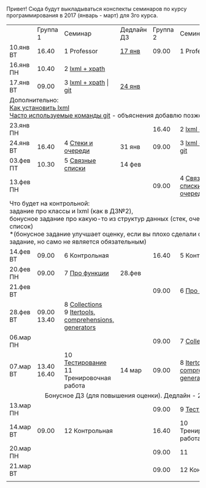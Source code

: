 Привет! Сюда будут выкладываться конспекты семинаров по курсу программирования в 2017 (январь - март) для 3го курса. 

<table>
  <tr>
    <td></td>
    <td>Группа 1</td>
    <td>Семинар</td>
    <td>Дедлайн ДЗ</td>
    <td>Группа 2</td>
    <td>Семинар</td>
    <td>Дедлайн ДЗ
</td>
  </tr>
  <tr>
    <td>10.янв ВТ</td>
    <td>16.40</td>
    <td>1 Professor</td>
    <td><a href="https://github.com/elmiram/2016learnpython/blob/master/3year/1%20%D0%94%D0%97.md">17 янв</a></td>
    <td>09.00</td>
    <td>1 Professor</td>
    <td><a href="https://github.com/elmiram/2016learnpython/blob/master/3year/1%20%D0%94%D0%97.md">17 янв</a></td>
  </tr>
  <tr>
    <td>16.янв ПН</td>
    <td>10.40</td>
    <td>2 <a href="https://github.com/elmiram/2016learnpython/blob/master/3year/2%20%D0%A1%D0%B5%D0%BC%D0%B8%D0%BD%D0%B0%D1%80%20-%20lxml.ipynb">lxml + xpath</a></td>
    <td></td>
    <td></td>
    <td></td>
    <td>
</td>
  </tr>
  <tr>
    <td>17.янв ВТ</td>
    <td>09.00</td>
    <td>3 <a href="https://github.com/elmiram/2016learnpython/blob/master/3year/2%20%D0%A1%D0%B5%D0%BC%D0%B8%D0%BD%D0%B0%D1%80%20-%20lxml.ipynb">lxml + xpath</a> | <a href="https://github.com/elmiram/2016learnpython/blob/master/3year/3%20%D0%A1%D0%B5%D0%BC%D0%B8%D0%BD%D0%B0%D1%80%20GIT.md">git</a></td>
    <td><a href="https://github.com/elmiram/2016learnpython/blob/master/3year/2%20%D0%94%D0%97.md">24 янв</a></td>
    <td></td>
    <td></td>
    <td>
</td>
  </tr>
  <tr><td colspan="7">Дополнительно:<br>  <a href="https://github.com/elmiram/2016learnpython/blob/master/3year/HOW%20TO%20install%20lxml.md">Как установить lxml</a><br>
  <a href="https://github.com/elmiram/2016learnpython/blob/master/3year/Git%20most%20used%20commands.md">Часто используемые команды git</a> - объяснения добавлю позже</td></tr>
  <tr>
    <td>23.янв ПН</td>
    <td></td>
    <td></td>
    <td></td>
    <td>16.40</td>
    <td>2 <a href="https://github.com/elmiram/2016learnpython/blob/master/3year/2%20%D0%A1%D0%B5%D0%BC%D0%B8%D0%BD%D0%B0%D1%80%20-%20lxml.ipynb">lxml + xpath</a></td>
    <td>
</td>
  </tr>
  <tr>
    <td>24.янв ВТ</td>
    <td>16.40</td>
    <td>4 <a href="https://github.com/elmiram/2016learnpython/blob/master/3year/4%20Stacks%26Queues.md">Стеки и очереди</a></td>
    <td>31 янв </td>
    <td>09.00</td>
    <td>3 <a href="https://github.com/elmiram/2016learnpython/blob/master/3year/2%20%D0%A1%D0%B5%D0%BC%D0%B8%D0%BD%D0%B0%D1%80%20-%20lxml.ipynb">lxml + xpath</a> | <a href="https://github.com/elmiram/2016learnpython/blob/master/3year/3%20%D0%A1%D0%B5%D0%BC%D0%B8%D0%BD%D0%B0%D1%80%20GIT.md">git</a></td>
    <td><a href="https://github.com/elmiram/2016learnpython/blob/master/3year/2%20%D0%94%D0%97.md">31 янв</a>
</td>
  </tr>
    <tr>
    <td>03.фев ПТ</td>
    <td>10.30</td>
    <td>5 <a href="https://github.com/elmiram/2016learnpython/blob/master/3year/5.Linked%20list.md">Связные списки</a></td>
    <td> 14 фев</td>
    <td></td>
    <td></td>
    <td></td>
  </tr>
  <tr>
    <td>13.фев ПН</td>
    <td></td>
    <td></td>
    <td></td>
    <td>09.00</td>
    <td>4 <a href="https://github.com/elmiram/2016learnpython/blob/master/3year/5.Linked%20list.md">Связные списки</a>,  <a href="https://github.com/elmiram/2016learnpython/blob/master/3year/4%20Stacks%26Queues.md">Стеки и очереди</a></td>
    <td> оба дз на 27 фев
</td>
  </tr>
  <tr><td colspan="7">Что будет на контрольной:<br> 
  задание про классы и lxml (как в ДЗ№2), <br> бонусное задание про какую-то из структур данных (стек, очередь, связный список)<br> 
  *(бонусное задание улучшает оценку, если вы плохо сделали обязательное задание, но само не является обязательным)
  </tr>
  <tr>
    <td>14.фев ВТ</td>
    <td>09.00</td>
    <td>6 Контрольная</td>
    <td></td>
    <td>16.40</td>
    <td>5 Контрольная</td>
    <td>
</td>
  </tr>
  <tr>
    <td>20.фев ПН</td>
    <td>09.00</td>
    <td>7 <a href="https://github.com/elmiram/2016learnpython/blob/master/3year/7%20%D0%A4%D1%83%D0%BD%D0%BA%D1%86%D0%B8%D0%B8.ipynb">Про функции</a></td>
    <td>28.фев</td>
    <td></td>
    <td></td>
    <td>
</td>
  </tr>
  <tr>
    <td>21.фев ВТ</td>
    <td></td>
    <td></td>
    <td></td>
    <td>09.00</td>
    <td>6 <a href="https://github.com/elmiram/2016learnpython/blob/master/3year/7%20%D0%A4%D1%83%D0%BD%D0%BA%D1%86%D0%B8%D0%B8.ipynb">Про функции</a></td>
    <td> 6 мар
</td>
  </tr>
  <tr>
    <td>28.фев ВТ</td>
    <td>09.00<br>13.40</td>
    <td>8 <a href="https://github.com/elmiram/2016learnpython/blob/master/3year/8%20Collections.ipynb">Collections</a><br>9 <a href="https://github.com/elmiram/2016learnpython/blob/master/3year/9%20Itertools%2C%20Comprehensions%2C%20Generators.ipynb">Itertools, comprehensions, generators</a></td>
    <td></td>
    <td></td>
    <td></td>
    <td>
</td>
  </tr>
  <tr>
    <td>06.мар ПН</td>
    <td></td>
    <td></td>
    <td></td>
    <td>09.00</td>
    <td>7 <a href="https://github.com/elmiram/2016learnpython/blob/master/3year/8%20Collections.ipynb">Collections</a></td>
    <td>
</td>
  </tr>
  <tr>
    <td>07.мар ВТ</td>
    <td>13.40<br>16.40</td>
    <td>10 <a href="https://github.com/elmiram/2016learnpython/blob/master/3year/10.%20%D0%A2%D0%B5%D1%81%D1%82%D0%B8%D1%80%D0%BE%D0%B2%D0%B0%D0%BD%D0%B8%D0%B5%20%D0%B8%20%D0%B4%D1%80..ipynb">Тестирование</a>  <br>11 Тренировочная работа</td>
    <td>14 мар</td>
    <td>09.00</td>
    <td>8 <a href="https://github.com/elmiram/2016learnpython/blob/master/3year/9%20Itertools%2C%20Comprehensions%2C%20Generators.ipynb">Itertools, comprehensions, generators</a></td>
    <td>
</td>
  </tr>
   <tr><td colspan="7"  align="center">Бонусное ДЗ (для повышения оценки). Дедлайн - 26 марта.<br> 
  </tr>
  <tr>
    <td>13.мар ПН</td>
    <td></td>
    <td></td>
    <td></td>
    <td>09.00</td>
    <td>9 <a href="https://github.com/elmiram/2016learnpython/blob/master/3year/10.%20%D0%A2%D0%B5%D1%81%D1%82%D0%B8%D1%80%D0%BE%D0%B2%D0%B0%D0%BD%D0%B8%D0%B5%20%D0%B8%20%D0%B4%D1%80..ipynb">Тестирование</a>  </td>
    <td> 20 мар 
</td>
  </tr>
  <tr>
    <td>14.мар ВТ</td>
    <td>09.00</td>
    <td>12 Контрольная</td>
    <td></td>
    <td>16.40</td>
    <td>10 Тренировочная работа</td>
    <td>
</td>
  </tr>
  <tr>
    <td>20.мар ПН</td>
    <td></td>
    <td></td>
    <td></td>
    <td>09.00</td>
    <td>11</td>
    <td>
</td>
  </tr>
  <tr>
    <td>21.мар ВТ</td>
    <td></td>
    <td></td>
    <td></td>
    <td>09.00</td>
    <td>12 Контрольная</td>
    <td>
</td>
  </tr>
  <tr>
    <td></td>
    <td></td>
    <td></td>
    <td></td>
    <td></td>
    <td></td>
    <td>
</td>
  </tr>
</table>
